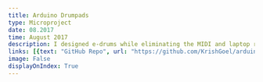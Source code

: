 ```yaml
---
title: Arduino Drumpads
type: Microproject
date: 08.2017
time: August 2017
description: I designed e-drums while eliminating the MIDI and laptop requirements that require close to none setup and make it more cost-effective.
links: [{text: "GitHub Repo", url: "https://github.com/KrishGoel/arduino-drum-pads"}]
image: False
displayOnIndex: True
---
```

